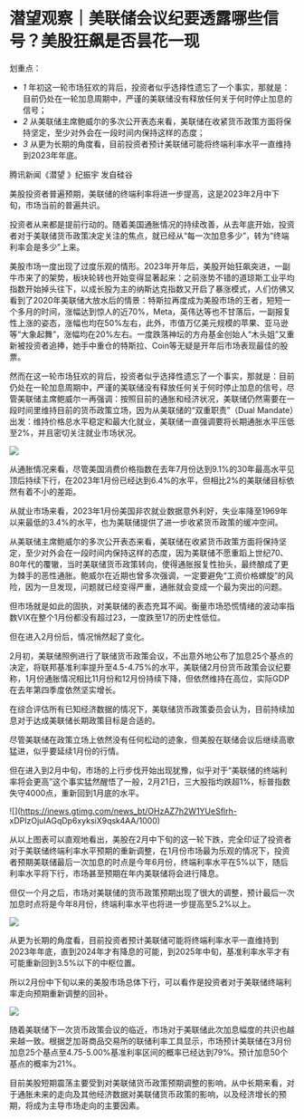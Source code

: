 # 潜望观察｜美联储会议纪要透露哪些信号？美股狂飙是否昙花一现

划重点：

  * _1_ 年初这一轮市场狂欢的背后，投资者似乎选择性遗忘了一个事实，那就是：目前仍处在一轮加息周期中，严谨的美联储没有释放任何关于何时停止加息的信号；
  * _2_ 从美联储主席鲍威尔的多次公开表态来看，美联储在收紧货币政策方面将保持坚定，至少对外会在一段时间内保持这样的态度；
  * _3_ 从更为长期的角度看，目前投资者预计美联储可能将终端利率水平一直维持到2023年年底。

腾讯新闻《潜望 》纪振宇 发自硅谷

美股投资者普遍预期，美联储的终端利率将进一步提高，这是2023年2月中下旬，市场当前的普遍共识。

投资者从来都是提前行动的。随着美国通胀情况的持续改善，从去年底开始，投资者对于美联储货币政策决定关注的焦点，就已经从“每一次加息多少”，转为“终端利率会是多少”上来。

美股市场一度出现了过度乐观的情形。2023年开年后，美股开始狂飙突进，一副牛市来了的架势，板块轮转也开始变得显著起来：之前涨势不错的道琼斯工业平均指数开始掉头往下，以成长股为主的纳斯达克指数又开启了暴涨模式，人们仿佛又看到了2020年美联储大放水后的情景：特斯拉再度成为美股市场的王者，短短一个多月的时间，涨幅达到惊人的近70%，Meta，英伟达等也不甘落后，一副报复性上涨的姿态，涨幅也均在50%左右，此外，市值万亿美元规模的苹果、亚马逊等“大象起舞”，涨幅均在20%左右。一度跌落神坛的方舟基金创始人“木头姐”又重新被投资者追捧，她手中重仓的特斯拉、Coin等无疑是开年后市场表现最佳的股票。

然而在这一轮市场狂欢的背后，投资者似乎选择性遗忘了一个事实，那就是：目前仍处在一轮加息周期中，严谨的美联储没有释放任何关于何时停止加息的信号，尽管美联储主席鲍威尔一再强调：按照目前的通胀和经济状况，美联储仍然需要在一段时间里维持目前的货币政策立场，因为从美联储的“双重职责”（Dual
Mandate）出发：维持价格总水平稳定和最大化就业，美联储一直强调要将长期通胀水平压低至2%，并且密切关注就业市场状况。

![](https://inews.gtimg.com/news_bt/OZS42VpqkAbknqVUocoQ2KaJmiHxCuwG3OTUVUAVv1JwcAA/1000)

从通胀情况来看，尽管美国消费价格指数在去年7月份达到9.1%的30年最高水平见顶后持续下行，在2023年1月份已经达到6.4%的水平，但相比2%的美联储目标依然有着不小的差距。

从就业市场来看，2023年1月份美国非农就业数据意外利好，失业率降至1969年以来最低的3.4%的水平，也为美联储提供了进一步收紧货币政策的缓冲空间。

从美联储主席鲍威尔的多次公开表态来看，美联储在收紧货币政策方面将保持坚定，至少对外会在一段时间内保持这样的态度，因为美联储不愿重蹈上世纪70、80年代的覆辙，当时美联储货币政策转向，使得通胀报复性抬头，最终酿成了更为棘手的恶性通胀。鲍威尔在近期也曾多次强调，一定要避免“工资价格螺旋”的风险，因为一旦发现，问题就已经变得严重，通胀就会变成一个最为突出的问题。

但市场就是如此的固执，对美联储的表态充耳不闻。衡量市场恐慌情绪的波动率指数VIX在整个1月份都没有超过23，一度跌至17的历史性低位。

但在进入2月份后，情况悄然起了变化。

2月初，美联储照例进行了联储货币政策会议，不出意外地公布了加息25个基点的决定，将联邦基准利率提升至4.5-4.75%的水平，美联储2月份货币政策会议纪要称，1月份通胀情况相比11月份和12月份持续下降，但依然维持在高位，实际GDP在去年第四季度依然坚实增长。

在综合评估所有已知经济数据的情况下，美联储货币政策委员会认为，目前持续加息对于达成美联储长期政策目标是合适的。

尽管美联储在政策立场上依然没有任何松动的迹象，但美股在联储会议后继续高歌猛进，似乎要延续1月份的行情。

但在进入到2月中旬，市场的上行步伐开始出现犹豫，似乎对于“美联储的终端利率将会更高”这个事实猛然醒悟了一般，2月21日，三大股指均跌超1%，标普指数失守4000点，重新回到1月底的水平。

![](https://inews.gtimg.com/news_bt/OHzAZ7h2W1YUeSflrh-
xDPIzOjuIAGqDp6xyksiX9qsk4AA/1000)

从以上图表可以直观地看出，美股在2月中下旬的这一轮下跌，完全印证了投资者对于美联储终端利率水平预期的重新调整，在1月份市场最为乐观的情况下，投资者预期美联储最后一次加息的时点是今年6月份，终端利率水平在5%以下，随后利率水平将下行，市场甚至预期在年内美联储将会进行降息。

但仅一个月之后，市场对美联储的货币政策预期出现了很大的调整，预计最后一次加息时点将是今年8月份，终端利率水平也将进一步提高至5.2%以上。

![](https://inews.gtimg.com/news_bt/OwusJn4QNL7dznUGKAQa0oh2cAEURMLW1npyMcmYw3odYAA/1000)

从更为长期的角度看，目前投资者预计美联储可能将终端利率水平一直维持到2023年年底，直到2024年才有降息的可能，到2025年中旬，基准利率水平才有可能重新回到3.5%以下的中枢位置。

所以2月份中下旬以来的美股市场总体下行，可以看作是投资者对于美联储终端利率走向预期重新调整的回补。

![](https://inews.gtimg.com/news_bt/ObnWB5RbEah0Fitrn_VRgc8FSJ7Y3seF2SqFHtbP4ILAQAA/1000)

随着美联储下一次货币政策会议的临近，市场对于美联储此次加息幅度的共识也越来越一致。根据芝加哥商品交易所的联储利率工具显示，市场预计美联储在3月份加息25个基点至4.75-5.00%基准利率区间的概率已经达到79%。预计加息50个基点的概率为21%。

目前美股短期震荡主要受到对美联储货币政策预期调整的影响，从中长期来看，对于通胀未来的走向及其他经济数据对美联储货币政策的影响，以及经济增长的预期，将成为主导市场走向的主要因素。

